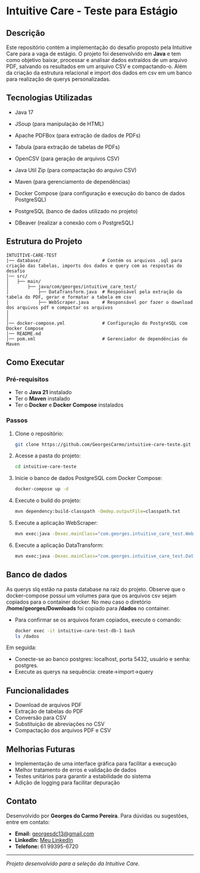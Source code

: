 
# Intuitive Care - Teste para Estágio

## Descrição

Este repositório contém a implementação do desafio proposto pela Intuitive Care para a vaga de estágio. O projeto foi desenvolvido em **Java** e tem como objetivo baixar, processar e analisar dados extraídos de um arquivo PDF, salvando os resultados em um arquivo CSV e compactando-o. Além da criação da estrutura relacional e import dos dados em csv em um banco para realização de querys personalizadas.

## Tecnologias Utilizadas

- Java 17

- JSoup (para manipulação de HTML)

- Apache PDFBox (para extração de dados de PDFs)

- Tabula (para extração de tabelas de PDFs)

- OpenCSV (para geração de arquivos CSV)

- Java Util Zip (para compactação do arquivo CSV)

- Maven (para gerenciamento de dependências)

- Docker Compose (para configuração e execução do banco de dados PostgreSQL)

- PostgreSQL (banco de dados utilizado no projeto)

- DBeaver (realizar a conexão com o PostgreSQL)

## Estrutura do Projeto

```
INTUITIVE-CARE-TEST
|── database/                       # Contém os arquivos .sql para criação das tabelas, imports dos dados e query com as respostas do desafio
│── src/
│   ├── main/
│       ├── java/com/georges/intuitive_care_test/
│           ├── DataTransform.java  # Responsável pela extração da tabela do PDF, gerar e formatar a tabela em csv
│           ├── WebScraper.java     # Responsável por fazer o download dos arquivos pdf e compactar os arquivos
│                                   
│                                   
│── docker-compose.yml              # Configuração do PostgreSQL com Docker Compose
│── README.md
│── pom.xml                         # Gerenciador de dependências do Maven
```

## Como Executar

### Pré-requisitos

- Ter o **Java 21** instalado
- Ter o **Maven** instalado
- Ter o **Docker** e **Docker Compose** instalados

### Passos

1. Clone o repositório:
   ```sh
   git clone https://github.com/GeorgesCarmo/intuitive-care-teste.git
   ```
2. Acesse a pasta do projeto:
   ```sh
   cd intuitive-care-teste
   ```
3. Inicie o banco de dados PostgreSQL com Docker Compose:
   ```sh
   docker-compose up -d
   ```
4. Execute o build do projeto:
   ```sh
   mvn dependency:build-classpath -Dmdep.outputFile=classpath.txt
   ```
5. Execute a aplicação WebScraper:
   ```sh
   mvn exec:java -Dexec.mainClass="com.georges.intuitive_care_test.WebScraper"
   ```
6. Execute a aplicação DataTransform:
   ```sh
   mvn exec:java -Dexec.mainClass="com.georges.intuitive_care_test.DataTransform"
   ```

## Banco de dados
As querys slq estão na pasta database na raiz do projeto. Observe que o docker-compose possui um volumes para que os arquivos csv sejam copiados para o container docker. No meu caso o diretório **/home/georges/Downloads** foi copiado para **/dados** no container.

- Para confirmar se os arquivos foram copiados, execute o comando:
  ```sh
  docker exec -it intuitive-care-test-db-1 bash
  ls /dados
  ```
Em seguida:
- Conecte-se ao banco postgres: localhost, porta 5432, usuário e senha: postgres. 
- Execute as querys na sequência: create->import->query

## Funcionalidades

- Download de arquivos PDF
- Extração de tabelas do PDF
- Conversão para CSV
- Substituição de abreviações no CSV
- Compactação dos arquivos PDF e CSV

## Melhorias Futuras

- Implementação de uma interface gráfica para facilitar a execução
- Melhor tratamento de erros e validação de dados
- Testes unitários para garantir a estabilidade do sistema
- Adição de logging para facilitar depuração

## Contato

Desenvolvido por **Georges do Carmo Pereira**. Para dúvidas ou sugestões, entre em contato:

- **Email:** [georgesdc13@gmail.com](mailto:georgesdc13@gmail.com)
- **LinkedIn:** [Meu LinkedIn](https://www.linkedin.com/in/georges-do-carmo)
- **Telefone:** 61 99395-6720
---

*Projeto desenvolvido para a seleção da Intuitive Care.*



